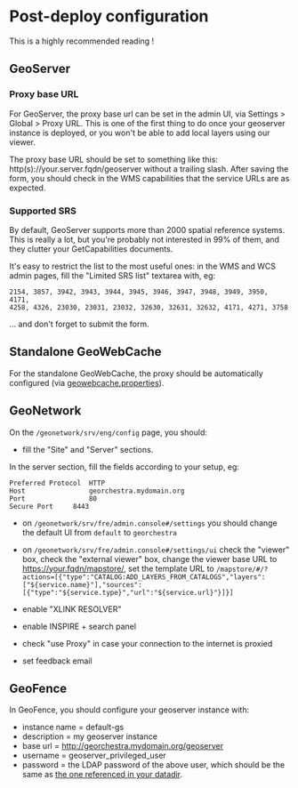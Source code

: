 # Post-deploy configuration

This is a highly recommended reading !

## GeoServer

### Proxy base URL

For GeoServer, the proxy base url can be set in the admin UI, via Settings > Global > Proxy URL.
This is one of the first thing to do once your geoserver instance is deployed, or you won't be able to add local layers using our viewer.

The proxy base URL should be set to something like this: http(s)://your.server.fqdn/geoserver without a trailing slash.
After saving the form, you should check in the WMS capabilities that the service URLs are as expected.


### Supported SRS

By default, GeoServer supports more than 2000 spatial reference systems.  
This is really a lot, but you're probably not interested in 99% of them, and they clutter your GetCapabilities documents.

It's easy to restrict the list to the most useful ones: in the WMS and WCS admin pages, fill the "Limited SRS list" textarea with, eg:
```
2154, 3857, 3942, 3943, 3944, 3945, 3946, 3947, 3948, 3949, 3950, 4171, 
4258, 4326, 23030, 23031, 23032, 32630, 32631, 32632, 4171, 4271, 3758
```
... and don't forget to submit the form.

## Standalone GeoWebCache 

For the standalone GeoWebCache, the proxy should be automatically configured (via [geowebcache.properties](https://github.com/georchestra/datadir/blob/22.0/geowebcache/geowebcache.properties)).

## GeoNetwork

On the  ```/geonetwork/srv/eng/config``` page, you should:

* fill the "Site" and "Server" sections.  

In the server section, fill the fields according to your setup, eg:
```
Preferred Protocol  HTTP
Host                georchestra.mydomain.org
Port                80 	￼     
Secure Port	    8443
```
 * on `/geonetwork/srv/fre/admin.console#/settings` you should change the default UI from `default` to `georchestra`
 * on `/geonetwork/srv/fre/admin.console#/settings/ui` check the "viewer" box, check the "external viewer" box, change the viewer base URL to https://your.fqdn/mapstore/, set the template URL to `/mapstore/#/?actions=[{"type":"CATALOG:ADD_LAYERS_FROM_CATALOGS","layers":["${service.name}"],"sources":[{"type":"${service.type}","url":"${service.url}"}]}]`

 * enable "XLINK RESOLVER"
 * enable INSPIRE + search panel
 * check "use Proxy" in case your connection to the internet is proxied
 * set feedback email

## GeoFence

In GeoFence, you should configure your geoserver instance with:
 * instance name = default-gs
 * description = my geoserver instance
 * base url = http://georchestra.mydomain.org/geoserver
 * username = geoserver_privileged_user 
 * password = the LDAP password of the above user, which should be the same as [the one referenced in your datadir](https://github.com/georchestra/datadir/blob/22.0/README.md).
